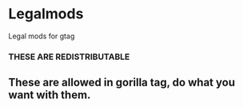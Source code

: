 # Legalmods
Legal mods for gtag
### THESE ARE REDISTRIBUTABLE
## These are allowed in gorilla tag, do what you want with them.
